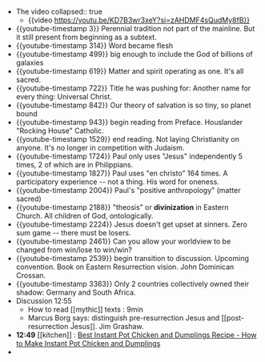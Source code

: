 - The video
  collapsed:: true
	- {{video https://youtu.be/KD7B3wr3xeY?si=zAHDMF4sQudMy8fB}}
- {{youtube-timestamp 3}} Perennial tradition not part of the mainline. But it still present from beginning as a subtext.
- {{youtube-timestamp 314}} Word became flesh
- {{youtube-timestamp 499}} big enough to include the God of billions of galaxies
- {{youtube-timestamp 619}} Matter and spirit operating as one. It's all sacred.
- {{youtube-timestamp 722}} Title he was pushing for: Another name for every thing: Universal Christ.
- {{youtube-timestamp 842}} Our theory of salvation is so tiny, so planet bound
- {{youtube-timestamp 943}} begin reading from Preface. Houslander "Rocking House" Catholic.
- {{youtube-timestamp 1529}} end reading. Not laying Christianity on anyone. It's no longer in competition with Judaism.
- {{youtube-timestamp 1724}} Paul only uses "Jesus" independently 5 times, 2 of which are in Philippians.
- {{youtube-timestamp 1827}} Paul uses "en christo" 164 times. A participatory experience -- not a thing. His word for oneness.
- {{youtube-timestamp 2004}} Paul's "positive anthropology" (matter sacred)
- {{youtube-timestamp 2188}} "theosis" or **divinization** in Eastern Church. All children of God, ontologically.
- {{youtube-timestamp 2224}} Jesus doesn't get upset at sinners. Zero sum game -- there must be losers.
- {{youtube-timestamp 2461}} Can you allow your worldview to be changed from win/lose to win/win?
- {{youtube-timestamp 2539}} begin transition to discussion. Upcoming convention. Book on Eastern Resurrection vision. John Dominican Crossan.
- {{youtube-timestamp 3363}} Only 2 countries collectively owned their shadow: Germany and South Africa.
- Discussion 12:55
	- How to read [[mythic]] texts : 9min
	- Marcus Borg says: distinguish pre-resurrection Jesus and [[post-resurrection Ĵesus]]. Jim Grashaw.
- **12:49** [[kitchen]] :  [Best Instant Pot Chicken and Dumplings Recipe - How to Make Instant Pot Chicken and Dumplings](https://www.thepioneerwoman.com/food-cooking/recipes/a32675447/instant-pot-chicken-and-dumplings-recipe/)
-